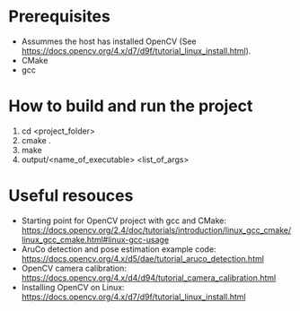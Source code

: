 # Prerequisites
* Assummes the host has installed OpenCV (See https://docs.opencv.org/4.x/d7/d9f/tutorial_linux_install.html).
* CMake
* gcc

# How to build and run the project
1. cd <project_folder>
2. cmake .
3. make
4. output/<name_of_executable> <list_of_args>

# Useful resouces
* Starting point for OpenCV project with gcc and CMake: https://docs.opencv.org/2.4/doc/tutorials/introduction/linux_gcc_cmake/linux_gcc_cmake.html#linux-gcc-usage
* AruCo detection and pose estimation example code: https://docs.opencv.org/4.x/d5/dae/tutorial_aruco_detection.html
* OpenCV camera calibration: https://docs.opencv.org/4.x/d4/d94/tutorial_camera_calibration.html
* Installing OpenCV on Linux: https://docs.opencv.org/4.x/d7/d9f/tutorial_linux_install.html 
